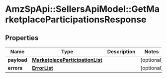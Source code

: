 # AmzSpApi::SellersApiModel::GetMarketplaceParticipationsResponse

## Properties
Name | Type | Description | Notes
------------ | ------------- | ------------- | -------------
**payload** | [**MarketplaceParticipationList**](MarketplaceParticipationList.md) |  | [optional] 
**errors** | [**ErrorList**](ErrorList.md) |  | [optional] 

